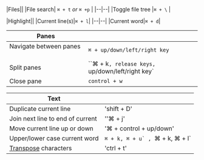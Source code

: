 
|Files||
|File search| `⌘ + t` *or* `⌘ +p` |
|--|--|
|Toggle file tree |`⌘ + \` |

|Highlight||
|Current line(s)|`⌘ + l`|
|--|--|
|Current word|`⌘ + d`|

|Panes||
|--|--|
|Navigate between panes    |`⌘ + up/down/left/right key`|
|Split panes    |``⌘ + k`, release keys, `up/down/left/right key`|
|Close pane    |`control + w`|


|Text||
|--|--|
|Duplicate current line|'shift + D'|
|Join next line to end of current|''⌘ + j'|
|Move current line up or down|'⌘ + control + up/down'|
|Upper/lower case current word|``⌘ + k, ⌘ + u` , ``⌘ + k, ⌘ + l`|
|[Transpose](https://discuss.atom.io/t/why-do-we-need-feature-like-transpose-character/18090) characters | 'ctrl + t'|
